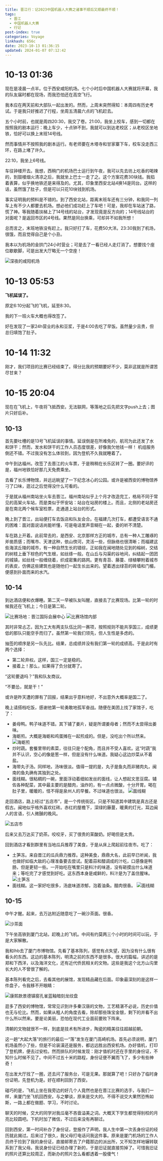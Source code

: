 ```yaml
---
title: 晋江行：记2023中国机器人大赛之诸事不顺后又顺最终不顺！
tags:
  - 晋江
  - 中国机器人大赛
  - 行记
post-index: true
categories: Voyage
linkhash: 656c
date: 2023-10-13 01:36:15
updated: 2024-01-07 07:12:42
---
```


# 10-13 01:36

现在是凌晨一点半。位于西安咸阳机场。七个小时后中国机器人大赛就将开幕，我的队友届时都在现场，而我恐怕还在高空飞行。

我本应在两天前和大部队一起出发的。然而，上周末突然得知：本周四有历史考试。于是我只好推迟了行程，坐周五清晨六点的飞机赶去。

五个小时前，也就是周四20:30，我交了卷。21:00，我坐上校车，感到一切都在按照我的剧本运行：晚上车少，十点钟不到，我就可以到达老校区；从老校区坐地铁，恰好可以换上末班14号线。

然而事情并不按照我的剧本运行。有老师要在木塔寺和甘家寨下车，校车没走西三环，在路上堵了许久。

22:10，我坐上6号线。

车往钟楼开去。我想，西稍门的机场巴士运行到午夜，我可以先去坊上吃香的喝辣的，到鼓楼烟火清凉之后，我就坐上巴士一走了之。这个方案花费30块钱。我掐着表算，似乎换地铁还是来得及的。尤其，印象里西安北站4换14是同台。这样的话，虽然饿了肚子，但是可以只花10块钱到机场。

事实证明我的预料是不错的。到了西安北站，距离末班车还有三分钟，和我同一列车上有不少人都要去机场。想必他们成功赶上了车吧！可是，我却在车站迷了路，慌了神。等我随着扶梯上了14号线的站台，才发现竟是反方向的；14号线站台的对面呢？是返回市区的4号线。果然是同台换乘，可却并不如我所想！

总而言之，末班地铁没有赶上。我只好打了车，花费50大洋。23:30我到了机场，很饿，而且觉得自己是个小丑。

我本以为机场的金拱门24小时营业；可是去了一看已经人走灯消了。想要找个座位歇歇脚，可是出发大厅略无一个空座！

![深夜的咸阳机场](https://z1.ax1x.com/2023/10/25/piVPLDO.jpg)

# 10-13 05:53

**飞机延误了。**

原定6:10分起飞的飞机，延至8:30。

我的下一班火车大概也得改签了。

好在发现了一家24h营业的永和豆浆，于是4:00去吃了早饭。虽然量少且贵，但总归填饱了肚子。

# 10-14 11:32

刚才，我们项目的比赛已经结束了。得分比我的预期要好不少，莫非这就是所谓苦尽甘来？

# 10-15 20:04

现在在飞机上，午夜将飞抵西安。无法联网，等落地之后先把文字push上去；图片只好后补。

## 10-13

首先要吐槽的是13号飞机延误的事情。延误倒是在所难免的，航司为此还发了水和饼干；然而，发水和饼干的工作人员态度很差，好像我欠他钱一样！
机组服务倒还不错。不过我没有怎么体验到，因为登机不久我就睡着了。

中午到达福州。改签了去晋江的火车票，于是稍稍在长乐区转了一圈。要好评的是，福州地铁恰好那几天免费乘坐。

去看了长乐博物馆，并远远眺望了一下纪念冰心的公园。或许是被西安的博物馆养刁了口味，逛过之后觉得没什么可看的。

于是就从福州南站坐火车去晋江。福州南站似乎上个月才改造完工，格局不同于常见的高架火车站，而是类似于怀安站：站台在站房的楼上。而且，北侧的老站房还是在南北两个候车室检票，走通道上站台的形式。

晚上到了晋江，出站便打车去饭店和队友会合。在福建几次打车，都遭受语言不通的困难：面对面说话尚能听懂，可是电话里声音糊在一起，委的听不清楚。

车在路上开着。此前常去的，是西安、北京那样方正的城市，总有一种人工雕琢的斧凿质感；而嘴市、天津这种，依山傍河，灵活一些，但脉络也很清晰；而福建这些海滨丘陵的城市，有一种自然生长的错综，正如我在闽地随处见到的榕树，交结的树枝上垂下棕色的气生根，如丝绦一般。在山丘与沟渠的谷地间，纠结起一团团的城镇，如丝线一般缠绕着，织成密集的路网。更有青苔、藤蔓、绿植攀附着城市的表皮，仿佛这些建筑也是随他们一起生长出来的。望着透出绿苔的砖墙和门楣，便感到扑面而来的水汽。

## 10-14

到达酒店便和衣爆睡。第二天一早被队友叫醒，直接去了比赛现场。比第一轮的时候我还在飞机上；今日是第二轮。

![比赛场地：晋江国际会展中心](https://z1.ax1x.com/2023/10/29/pimP9dU.jpg)
![比赛场馆内部](https://z1.ax1x.com/2023/10/29/pimPCoF.jpg)

其时非常忐忑，因为工大有两支队伍比同一赛项，按照规则不能共享国三，成绩更低的那队只能空手而归了。虽然第一轮我们领先，但人生性是多虑的。

抽签的顺序是另一队先比。结果，总成绩并没有我们第一轮的成绩高。于是此时有两个选择：

 - 第二轮弃权。这样，国三一定是稳的。
 - 接着上！那么，如果得了负分就寄了。

“这轮要退吗？”我和队友商议。

“不要怂，就是干！”

或许是昨天遭的罪有了回报，结果出乎意料地好，不出意外大概率是国二了。

晚上请搭档吃饭，感谢他第一轮勇敢地孤军奋战。随便在美团上找了家馆子，吃了：

 - 姜母鸭。鸭子味道不错。其下铺了姜片，疑是所谓姜母者；然而不太尝得出姜味。
 - 海蛎煎。大概是海蛎和鸡蛋摊在一起煎成的。但是，没吃出个所以然来。
   ![海蛎煎](https://z1.ax1x.com/2023/10/25/piVP7gx.jpg)
 - 炒时蔬。套餐里带的素菜，往往只是个配角，而且并不受人喜欢。这“时蔬”我并不认识，空心的像是葱一样，但是没有什么味道。我疑心这边炒菜从不着盐。
 - 海带丸子汤。同样地，汤味很淡。值得一提的是，丸子是鱼丸而非猪肉丸，闽南的鱼丸确有其独到之处。
 - 面线糊。很粘稠的一碗，里面浮动着细如发丝的面线，让人想起文思豆腐。辅佐各种配菜，其中最主要的是醋肉，油炸的，有一点点微酸，十分开胃。喝在肚子里，暖暖的，怪不得是泉州人的早餐。不过味道也很淡。
   ![面线糊](https://z1.ax1x.com/2023/10/25/piVPT81.jpg)

走回酒店，路上经过“五店市”，是一个传统街区。只是不知道其中建筑是真古还是假古。闽地似乎格外喜欢红砖。赤红的屋檐下，深绿的藤蔓，暖黄的灯光，耳边闽人的言语，引人微醺的晚风。

![五店市](https://z1.ax1x.com/2023/10/25/piVP4UJ.jpg)

后来又去万达买了奶茶。咬咬牙，买了很贵的茉酸奶。好喝但是太贵。

回到酒店才看到群里有当地瓜兵推荐了美食，于是从床上爬起前往夜市。吃了：

 - 土笋冻。来自晋江的瓜兵鼎力推荐。这种美食，鼎鼎大名，此前早已听闻，我也做好如临大敌的心理准备要去尝试。配着蒜和醋调成的汁吃，口感像是鸭肠，但是更韧一些。一开始吃在嘴里只是料汁的味道，没有砸摸出什么味道来；等吃完了才感觉到好吃。这东西本身是咸鲜的，料汁是为了盖住腥味。
   ![土笋冻](https://z1.ax1x.com/2023/10/25/piVP559.jpg)
 - 面线糊。这一家好吃很多，汤底味道浓郁，泡着油条。醋肉很香。
   ![面线糊](https://z1.ax1x.com/2023/10/29/pimPpZT.jpg)

## 10-15

中午才醒。起来，去万达附近随意吃了一碗沙茶面。很香。

![沙茶面](https://z1.ax1x.com/2023/10/29/pimPii4.jpg)

下午坐高铁到厦门北站，赶晚上的飞机。中间有约莫两三个小时的时间可以玩，于是大家解散。

我和lhb去了厦门市博物馆。先看了基本陈列，感觉有点失望，因为没有什么很有看头的东西。这边的基本陈列，明清之前的东西不是很多。很大的篇幅，讲述的是郑和下西洋，以及海洋文化，还有近代侨民相关的文物。这些是我这个北方山沟里长大的人不曾很了解的。

基本陈列看完之后，去看其他的展馆，发现精品藏在后面。印象最深刻的是这样一件盘子，令我移不开眼睛：

![康熙款景德镇窑孔雀蓝釉暗刻龙纹盘](https://z1.ax1x.com/2023/10/29/pimPFJJ.jpg)

逛多了西安的博物馆，常常见识到许多秦汉唐的文物，工艺精湛不必说，历史价值也无与伦比。然而，如果从粗人的角度去看，除却那些珠宝金银，剩下的并看不出什么所以然来。要是论美丽，恐怕在现代工业面前要败下阵来。

清朝的文物就很不一样，到底是技术有所进步，陶瓷的精美往往超越前朝。

这一趟“大起大落”的旅行的最后一“落”发生在厦门高崎机场。首先必须说明，厦门机场虽然小了些，但是不论装潢还是服务，都远远胜出西安机场。办好值机，打印了登机牌，便去过安检。然而排队的时候发现：刚才值机时还在手里的身份证，不知什么时候不见了。中间不过五十米的路程，身份证便不翼而飞了，多少有些神奇！

在出发大厅找了一圈，还去问了服务台，可是无果。那就算了吧！只好办了临时身份证明，先登机为是。好在顺利回到了西安。

碰巧的是，飞机上坐在我旁边的好几个人竟然也是在晋江比赛的选手，与我们一样，来厦门坐飞机回西安。与之攀谈，原来是交大的。不得不说交大果然恐怖如斯，一路上都在做题、学习，不时讨论。

聊天的时候，交大的同学对我瓜毫不吝啬溢美之词。大概天下学生都觉得别校的月亮比较圆吧。下机时加了微信，不过后来没有再聊过。

回到西安，第一时间补办了身份证，登报作了声明，我人生中第一次丢身份证的经历就此揭过。后来过了很久，我父母打电话问我这件事。原来是厦门机场的工作人员终于捡到了我的身份证，直接邮寄去了户籍那边的派出所，又不知怎样地辗转联系到了我父母。我说身份证已经办理了新的，于是旧证就直接剪掉了。可惜我旧证的照片还算比较周正，而新办的照片怎么看都透着一股傻气！
